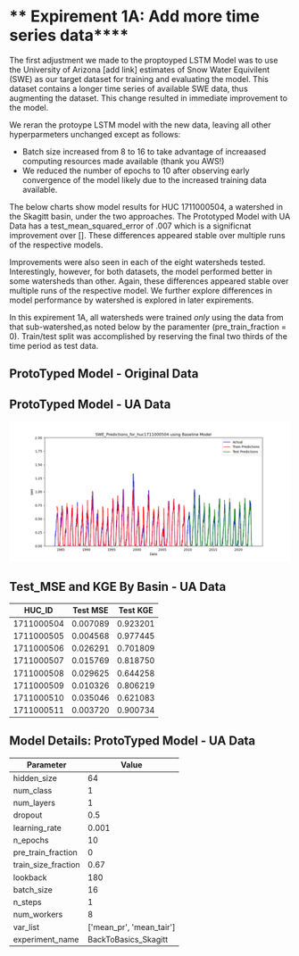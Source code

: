 # ** Expirement 1A: Add more time series data****

The first adjustment we made to the proptoyped LSTM Model was to use the University of Arizona [add link] estimates of Snow Water Equivilent (SWE) as our
target dataset for training and evaluating the model.  This dataset contains a longer time series of available SWE data, thus augmenting the dataset.  This
change resulted in immediate improvement to the model.<br>

We reran the protoype LSTM model with the new data, leaving all other hyperparmeters unchanged except as follows: 
- Batch size increased from 8 to 16 to take advantage of increaased computing resources made available (thank you AWS!)
- We reduced the number of epochs to 10 after observing early convergence of the model likely due to the increased training data available.

The below charts show model results for HUC 1711000504, a watershed in the Skagitt basin, under the two approaches. The Prototyped Model with UA Data has a test_mean_squared_error of .007 which is a significnat improvement over [].  These differences appeared stable over multiple runs of the respective models.  

Improvements were also seen in each of the eight watersheds tested.  Interestingly, however, for both datasets, the model performed better in some watersheds than other. Again, these differences appeared stable over multiple runs of the respective model. We further explore differences in model performance by watershed is explored in later expirements. 

In this expirement 1A, all watersheds were trained *only* using the data from that sub-watershed,as noted below by the paramenter (pre_train_fraction = 0).  Train/test split was accomplished by reserving the final two thirds of the time period as test data. 

## ProtoTyped Model - Original Data 


## ProtoTyped Model - UA Data 

![SWE Predictions](model_results/SWE_Predictions_for_huc1711000504.png)

## Test_MSE and KGE By Basin - UA Data
| HUC_ID      | Test MSE  | Test KGE  |
|------------|----------|----------|
| 1711000504 | 0.007089 | 0.923201 |
| 1711000505 | 0.004568 | 0.977445 |
| 1711000506 | 0.026291 | 0.701809 |
| 1711000507 | 0.015769 | 0.818750 |
| 1711000508 | 0.029625 | 0.644258 |
| 1711000509 | 0.010326 | 0.806219 |
| 1711000510 | 0.035046 | 0.621083 |
| 1711000511 | 0.003720 | 0.900734 |



## Model Details: ProtoTyped Model - UA Data 
| Parameter           | Value                       |
|---------------------|-----------------------------|
| hidden_size         | 64                          |
| num_class           | 1                           |
| num_layers          | 1                           |
| dropout             | 0.5                         |
| learning_rate       | 0.001                       |
| n_epochs            | 10                          |
| pre_train_fraction  | 0                           |
| train_size_fraction | 0.67                        |
| lookback            | 180                         |
| batch_size          | 16                          |
| n_steps             | 1                           |
| num_workers         | 8                           |
| var_list            | ['mean_pr', 'mean_tair']    |
| experiment_name     | BackToBasics_Skagitt        |



